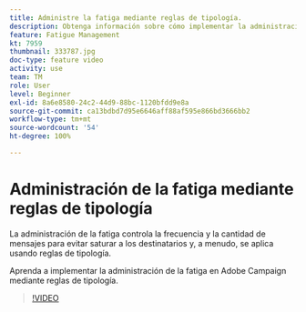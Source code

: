 ```yaml
---
title: Administre la fatiga mediante reglas de tipología.
description: Obtenga información sobre cómo implementar la administración de la fatiga mediante la aplicación de reglas de tipología.
feature: Fatigue Management
kt: 7959
thumbnail: 333787.jpg
doc-type: feature video
activity: use
team: TM
role: User
level: Beginner
exl-id: 8a6e8580-24c2-44d9-88bc-1120bfdd9e8a
source-git-commit: ca13bdbd7d95e6646aff88af595e866bd3666bb2
workflow-type: tm+mt
source-wordcount: '54'
ht-degree: 100%

---
```


# Administración de la fatiga mediante reglas de tipología

La administración de la fatiga controla la frecuencia y la cantidad de mensajes para evitar saturar a los destinatarios y, a menudo, se aplica usando reglas de tipología.

Aprenda a implementar la administración de la fatiga en Adobe Campaign mediante reglas de tipología.

>[!VIDEO](https://video.tv.adobe.com/v/333787?quality=12)
